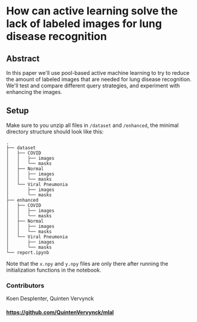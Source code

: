# How can active learning solve the lack of labeled images for lung disease recognition

## Abstract
In this paper we'll use pool-based active machine learning
to try to reduce the amount of labeled images that are 
needed for lung disease recognition. We'll test and 
compare different query strategies, and experiment with 
enhancing the images.

## Setup
Make sure to you unzip all files in `/dataset` and `/enhanced`, the minimal directory structure should look like this:
```
.
├── dataset
│   ├── COVID
│   │   ├── images
│   │   └── masks
│   ├── Normal
│   │   ├── images
│   │   └── masks
│   └── Viral Pneumonia
│       ├── images
│       └── masks
├── enhanced
│   ├── COVID
│   │   ├── images
│   │   └── masks
│   ├── Normal
│   │   ├── images
│   │   └── masks
│   └── Viral Pneumonia
│       ├── images
│       └── masks
└── report.ipynb
```
Note that the `x.npy` and `y.npy` files are only there after running the initialization functions in the notebook.

### Contributors
Koen Desplenter, Quinten Vervynck

#### https://github.com/QuintenVervynck/mlal
